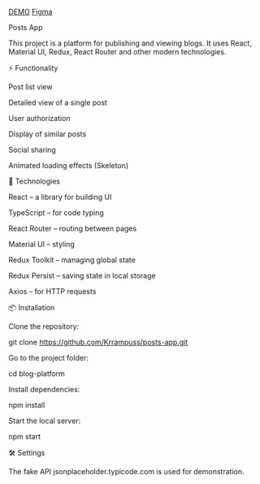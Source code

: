[DEMO](https://krrampuss.github.io/posts-app/)
[Figma](https://www.figma.com/design/WGFEiMy1UMUQqQA03Kgl4q/Test-Full-Stack?node-id=25-1269&t=kzxTCoHp4lCoSVrL-0)

Posts App

This project is a platform for publishing and viewing blogs. It uses React, Material UI, Redux, React Router and other modern technologies.

⚡ Functionality

Post list view

Detailed view of a single post

User authorization

Display of similar posts

Social sharing

Animated loading effects (Skeleton)

🚀 Technologies

React – a library for building UI

TypeScript – for code typing

React Router – routing between pages

Material UI – styling

Redux Toolkit – managing global state

Redux Persist – saving state in local storage

Axios – for HTTP requests

📦 Installation

Clone the repository:

git clone https://github.com/Krrampuss/posts-app.git

Go to the project folder:

cd blog-platform

Install dependencies:

npm install

Start the local server:

npm start

🛠 Settings

The fake API jsonplaceholder.typicode.com is used for demonstration.